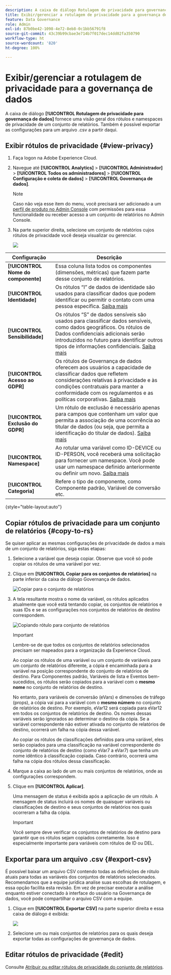 ```yaml
---
description: A caixa de diálogo Rotulagem de privacidade para governança de dados fornece uma visão geral dos rótulos e namespaces de privacidade de um conjunto de relatórios. Também é possível exportar as configurações para um arquivo .csv a partir daqui.
title: Exibir/gerenciar a rotulagem de privacidade para a governança de dados
feature: Data Governance
role: Admin
exl-id: 87b0be42-1098-4e72-8eb8-0c1bb56791f8
source-git-commit: 43c39b99cbae3e714b7f017dec14dd02fa350790
workflow-type: ht
source-wordcount: '820'
ht-degree: 100%

---
```


# Exibir/gerenciar a rotulagem de privacidade para a governança de dados

A caixa de diálogo **[!UICONTROL Rotulagem de privacidade para governança de dados]** fornece uma visão geral dos rótulos e namespaces de privacidade de um conjunto de relatórios. Também é possível exportar as configurações para um arquivo .csv a partir daqui.

## Exibir rótulos de privacidade {#view-privacy}

1. Faça logon na Adobe Experience Cloud.
2. Navegue até **[!UICONTROL Analytics]** > **[!UICONTROL Administrador]** > **[!UICONTROL Todos os administradores]** > **[!UICONTROL Configuração e coleta de dados]** > **[!UICONTROL Governança de dados]**.

   >[!NOTE]
   >
   >Caso não veja esse item do menu, você precisará ser adicionado a um [perfil de produto no Admin Console](https://experienceleague.adobe.com/pt-br/docs/analytics/admin/admin-console/permissions/product-profile) com permissões para essa funcionalidade ou receber acesso a um conjunto de relatórios no Admin Console.

3. Na parte superior direita, selecione um conjunto de relatórios cujos rótulos de privacidade você deseja visualizar ou gerenciar.

   ![](assets/privacy_labeling.png)

| Configuração | Descrição |
| --- | --- |
| **[!UICONTROL Nome do componente]** | Essa coluna lista todos os componentes (dimensões, métricas) que fazem parte desse conjunto de relatórios. |
| **[!UICONTROL Identidade]** | Os rótulos “I” de dados de identidade são usados para classificar dados que podem identificar ou permitir o contato com uma pessoa específica. [Saiba mais](https://experienceleague.adobe.com/pt-br/docs/analytics/admin/admin-tools/data-governance/an-gdpr-workflow#data-privacy-identity-labels) |
| **[!UICONTROL Sensibilidade]** | Os rótulos “S” de dados sensíveis são usados para classificar dados sensíveis, como dados geográficos. Os rótulos de Dados confidenciais adicionais serão introduzidos no futuro para identificar outros tipos de informações confidenciais. [Saiba mais](https://experienceleague.adobe.com/pt-br/docs/analytics/admin/admin-tools/data-governance/an-gdpr-workflow#sensitive-data-labels) |
| **[!UICONTROL Acesso ao GDPR]** | Os rótulos de Governança de dados oferecem aos usuários a capacidade de classificar dados que refletem considerações relativas à privacidade e às condições contratuais para manter a conformidade com os regulamentos e as políticas corporativas. [Saiba mais](https://experienceleague.adobe.com/pt-br/docs/analytics/admin/admin-tools/data-governance/an-gdpr-workflow#data-privacy-access-labels) |
| **[!UICONTROL Exclusão do GDPR]** | Um rótulo de exclusão é necessário apenas para campos que contenham um valor que permita a associação de uma ocorrência ao titular de dados (ou seja, que permita a identificação do titular de dados). [Saiba mais](https://experienceleague.adobe.com/pt-br/docs/analytics/admin/admin-tools/data-governance/an-gdpr-workflow#data-privacy-delete-labels) |
| **[!UICONTROL Namespace]** | Ao rotular uma variável como ID-DEVICE ou ID-PERSON, você receberá uma solicitação para fornecer um namespace. Você pode usar um namespace definido anteriormente ou definir um novo. [Saiba mais](https://experienceleague.adobe.com/pt-br/docs/analytics/admin/admin-tools/data-governance/an-gdpr-workflow#provide-namespace) |
| **[!UICONTROL Categoria]** | Refere o tipo de componente, como Componente padrão, Variável de conversão etc. |

{style="table-layout:auto"}

## Copiar rótulos de privacidade para um conjunto de relatórios  {#copy-to-rs}

Se quiser aplicar as mesmas configurações de privacidade de dados a mais de um conjunto de relatórios, siga estas etapas:

1. Selecione a variável que deseja copiar. Observe que você só pode copiar os rótulos de uma variável por vez.
1. Clique em **[!UICONTROL Copiar para os conjuntos de relatórios]** na parte inferior da caixa de diálogo Governança de dados.

   ![Copiar para o conjunto de relatórios](assets/copy_to_reportsuite.png)

1. A tela resultante mostra o nome da variável, os rótulos aplicados atualmente que você está tentando copiar, os conjuntos de relatórios e suas IDs e se as configurações nos conjuntos de relatórios de destino correspondem.

   ![Copiando rótulo para conjunto de relatórios](assets/copy_to_rs.png)

   >[!IMPORTANT]
   >
   >Lembre-se de que todos os conjuntos de relatórios selecionados precisam ser mapeados para a organização da Experience Cloud.

   Ao copiar os rótulos de uma variável ou um conjunto de variáveis para um conjunto de relatórios diferente, a cópia é encaminhada para a variável na posição correspondente do conjunto de relatórios de destino. Para Componentes padrão, Variáveis de lista e Eventos bem-sucedidos, os rótulos serão copiados para a variável com o **mesmo nome** no conjunto de relatórios de destino.

   No entanto, para variáveis de conversão (eVars) e dimensões de tráfego (props), a cópia vai para a variável com o **mesmo número** no conjunto de relatórios de destino. Por exemplo, eVar12 será copiada para eVar12 em todos os conjuntos de relatórios de destino. Os nomes dessas variáveis serão ignorados ao determinar o destino da cópia. Se a variável correspondente não estiver ativada no conjunto de relatórios de destino, ocorrerá um falha na cópia dessa variável.

   Ao copiar os rótulos de classificações definidos para uma variável, eles serão copiados para uma classificação na variável correspondente do conjunto de relatórios de destino (como eVar7 a eVar7) que tenha um nome idêntico à classificação copiada. Caso contrário, ocorrerá uma falha na cópia dos rótulos dessa classificação.

1. Marque a caixa ao lado de um ou mais conjuntos de relatórios, onde as configurações correspondem.
1. Clique em **[!UICONTROL Aplicar]**.

   Uma mensagem de status é exibida após a aplicação de um rótulo. A mensagem de status incluirá os nomes de quaisquer variáveis ou classificações de destino e seus conjuntos de relatórios nos quais ocorreram a falha da cópia.

   >[!IMPORTANT]
   >
   >Você sempre deve verificar os conjuntos de relatórios de destino para garantir que os rótulos sejam copiados corretamente. Isso é especialmente importante para variáveis com rótulos de ID ou DEL.

## Exportar para um arquivo .csv {#export-csv}

É possível baixar um arquivo CSV contendo todas as definições de rótulo atuais para todas as variáveis dos conjuntos de relatórios selecionados. Recomendamos que a equipe jurídica analise suas escolhas de rotulagem, e essa opção facilita esta revisão. Em vez de precisar executar a análise enquanto estiver conectado à interface do usuário na Governança de dados, você pode compartilhar o arquivo CSV com a equipe.

1. Clique em **[!UICONTROL Exportar CSV]** na parte superior direita e essa caixa de diálogo é exibida:

   ![](assets/export_csv.png)

1. Selecione um ou mais conjuntos de relatórios para os quais deseja exportar todas as configurações de governança de dados.

## Editar rótulos de privacidade {#edit}

Consulte [Atribuir ou editar rótulos de privacidade do conjunto de relatórios](/help/admin/admin/c-data-governance/data-labeling/gdpr-setup-reportsuite.md).

